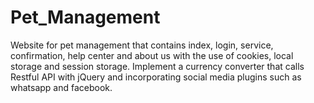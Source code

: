 ﻿# Pet_Management
Website for pet management that contains index, login, service, confirmation, help center and about us with the use of cookies, local storage and session storage. Implement a currency converter that calls Restful API with jQuery and incorporating social media plugins such as whatsapp and facebook.
